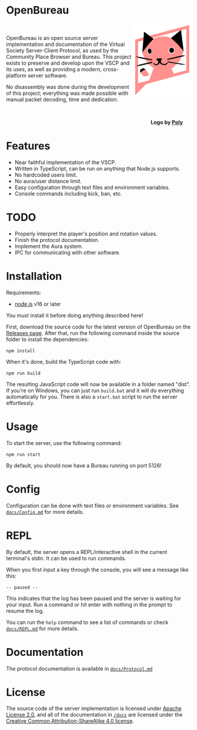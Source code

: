 # OpenBureau
<img align="right" height="200px" src="docs/logo-small.png">
<br>

OpenBureau is an open source server implementation and documentation of the Virtual Society Server-Client Protocol, as used by the Community Place Browser and Bureau. This project exists to preserve and develop upon the VSCP and its uses, as well as providing a modern, cross-platform server software.

No disassembly was done during the development of this project; everything was made possible with manual packet decoding, time and dedication.

<br>
<p align="right"><b>Logo by <a href="https://twitter.com/dark_twter">Poly</a>&nbsp;&nbsp;&nbsp;&nbsp;&nbsp;&nbsp;&nbsp;</b></p>

# Features
- Near faithful implementation of the VSCP.
- Written in TypeScript, can be run on anything that Node.js supports.
- No hardcoded users limit.
- No aura/user distance limit.
- Easy configuration through text files and environment variables.
- Console commands including kick, ban, etc.

# TODO
- Properly interpret the player's position and rotation values.
- Finish the protocol documentation.
- Implement the Aura system.
- IPC for communicating with other software.

# Installation
Requirements:
- [node.js](https://nodejs.org) v16 or later

You must install it before doing anything described here!

First, download the source code for the latest version of OpenBureau on the [Releases page](https://github.com/LeadRDRK/OpenBureau/releases). After that, run the following command inside the source folder to install the dependencies:
```
npm install
```
When it's done, build the TypeScript code with:
```
npm run build
```
The resulting JavaScript code will now be available in a folder named "dist". If you're on Windows, you can just run `build.bat` and it will do everything automatically for you. There is also a `start.bat` script to run the server effortlessly.

# Usage
To start the server, use the following command:
```
npm run start
```
By default, you should now have a Bureau running on port 5126!

# Config
Configuration can be done with text files or environment variables. See [`docs/Config.md`](docs/Config.md) for more details.

# REPL
By default, the server opens a REPL/interactive shell in the current terminal's stdin. It can be used to run commands.

When you first input a key through the console, you will see a message like this:
```
-- paused --
```
This indicates that the log has been paused and the server is waiting for your input. Run a command or hit enter with nothing in the prompt to resume the log.

You can run the `help` command to see a list of commands or check [`docs/REPL.md`](docs/REPL.md) for more details.

# Documentation
The protocol documentation is available in [`docs/Protocol.md`](docs/Protocol.md)

# License
The source code of the server implementation is licensed under [Apache License 2.0](LICENSE), and all of the documentation in [`/docs`](docs) are licensed under the [Creative Common Attribution-ShareAlike 4.0 license](https://creativecommons.org/licenses/by-sa/4.0).